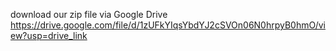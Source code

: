 download our zip file via Google Drive
https://drive.google.com/file/d/1zUFkYIqsYbdYJ2cSVOn06N0hrpyB0hmO/view?usp=drive_link
